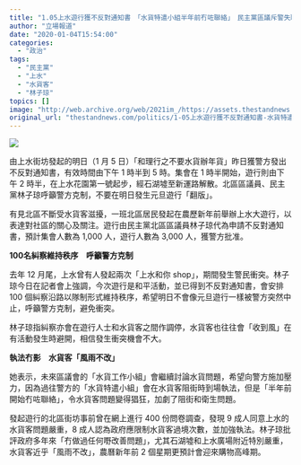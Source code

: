 ```yaml
---
title: "1.05上水遊行獲不反對通知書　「水貨特遣小組半年前冇咗聯絡」　民主黨區議斥警失職"
author: "立場報道"
date: "2020-01-04T15:54:00"
categories:
  - "政治"
tags:
  - "民主黨"
  - "上水"
  - "水貨客"
  - "林子琼"
topics: []
image: "http://web.archive.org/web/2021im_/https://assets.thestandnews.com/media/photos/20200104-09_A8XGt_24Eporm.png"
original_url: "thestandnews.com/politics/1-05上水遊行獲不反對通知書-水貨特遣小組半年前冇咗聯絡-民主黨區議斥警失職"
---
```

![](http://web.archive.org/web/2021im_/https://assets.thestandnews.com/media/photos/20200104-09_A8XGt_24Eporm.png)

由上水街坊發起的明日（1 月 5 日）「和理行之不要水貨辦年貨」昨日獲警方發出不反對通知書，有效時間由下午 1 時半到 5 時。集會在 1 時半開始，遊行則由下午 2 時半，在上水花園第一號起步，經石湖墟至新運路解散。北區區議員、民主黨林子琼呼籲警方克制，不要在明日發生元旦遊行「翻版」。

有見北區不斷受水貨客滋擾，一班北區居民發起在農歷新年前舉辦上水大遊行，以表達對社區的關心及關注。遊行由民主黨北區區議員林子琼代為申請不反對通知書，預計集會人數為 1,000 人，遊行人數為 3,000 人，獲警方批准。

**100名糾察維持秩序　呼籲警方克制**

去年 12 月尾，上水曾有人發起兩次「上水和你 shop」，期間發生警民衝突。林子琼今日在記者會上強調，今次遊行是和平活動，並已得到不反對通知書，會安排 100 個糾察沿路以隊制形式維持秩序，希望明日不會像元旦遊行一樣被警方突然中止，呼籲警方克制，避免衝突。

林子琼指糾察亦會在遊行人士和水貨客之間作調停，水貨客也往往會「收到風」在有活動發生時避開，相信發生衝突機會不大。

**執法冇影　水貨客「風雨不改」**

她表示，未來區議會的「水貨工作小組」會繼續討論水貨問題，希望向警方施加壓力，因為過往警方的「水貨特遣小組」會在水貨客阻街時到場執法，但是「半年前開始冇咗聯絡」，令水貨客問題變得猖狂，加劇了阻街和衛生問題。

發起遊行的北區街坊事前曾在網上進行 400 份問卷調查，發現 9 成人同意上水的水貨客問題嚴重，8 成人認為政府應限制水貨客過境次數，並加強執法。林子琼批評政府多年來「冇做過任何嘢改善問題」，尤其石湖墟和上水廣場附近特別嚴重，水貨客近乎「風雨不改」，農曆新年前 2 個星期更預計會迎來購物高峰期。